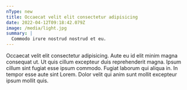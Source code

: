 ```yaml
---
nType: new
title: Occaecat velit elit consectetur adipisicing
date: 2022-04-12T09:18:42.079Z
image: /media/light.jpg
summary: |
  Commodo irure nostrud nostrud et eu.
---
```



Occaecat velit elit consectetur adipisicing. Aute eu id elit minim magna consequat ut. Ut quis cillum excepteur duis reprehenderit magna. Ipsum cillum sint fugiat esse ipsum commodo. Fugiat laborum qui aliqua in. In tempor esse aute sint Lorem. Dolor velit qui anim sunt mollit excepteur ipsum mollit quis.